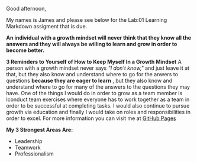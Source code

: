 Good afternoon,

My names is James and please see below for the Lab:01 Learning Markdown assigment that is due.

**An individual with a growth mindset will never think that they know all the answers and they will always be willing to learn and grow in order to become better.**

**3 Reminders to Yourself of How to Keep Myself In a Growth Mindset**
A person with a growth mindset never says *"I don't know,"* and just leave it at that, but they also know and understand where to go for the anwers to questions **because they are eager to learn** , but they also know and understand where to go for many of the answers to the questions they may have. One of the things I would do in order to grow as a team member is lconduct team exercises where everyone has to work together as a team in order to be successful at completing tasks. I would also continue to pursue growth via education and finally I would take on roles and responsibilities in order to excel. For more information you can visit me at [GitHub Pages](https://github.com/jking042/reading-notes)

**My 3 Strongest Areas Are:**
- Leadership
- Teamwork
- Professionalism
